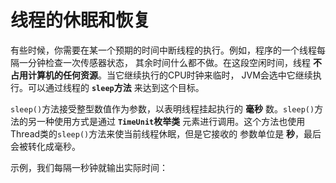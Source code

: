 线程的休眠和恢复
=========================================================
有些时候，你需要在某一个预期的时间中断线程的执行。例如，程序的一个线程每隔一分钟检查一次传感器状态，
其余时间什么都不做。在这段空闲时间，线程 **不占用计算机的任何资源**。当它继续执行的CPU时钟来临时，
JVM会选中它继续执行。可以通过线程的 **`sleep`方法** 来达到这个目标。

`sleep()`方法接受整型数值作为参数，以表明线程挂起执行的 **毫秒** 数。`sleep()`方法的另一种使用方式是通过
**`TimeUnit`枚举类** 元素进行调用。这个方法也使用Thread类的`sleep()`方法来使当前线程休眠，但是它接收的
参数单位是 **秒**，最后会被转化成毫秒。

示例，我们每隔一秒钟就输出实际时间：
```java

```
